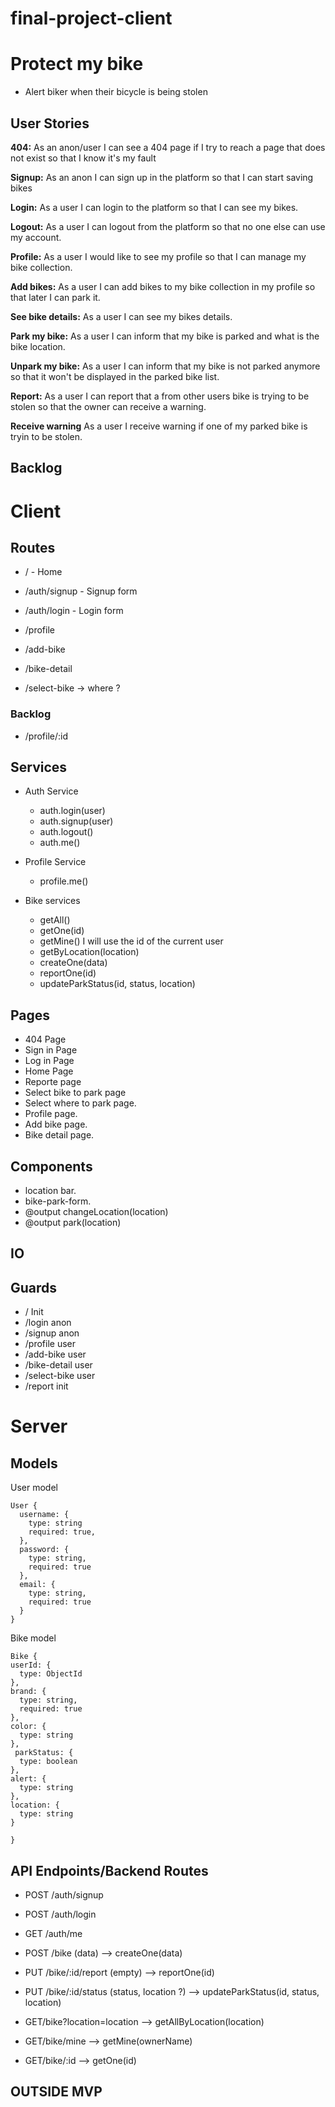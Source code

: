 # final-project-client

# Protect my bike

- Alert biker when their bicycle is being stolen

## User Stories

  **404:** As an anon/user I can see a 404 page if I try to reach a page that does not exist so that I know it's my fault
  
  **Signup:** As an anon I can sign up in the platform so that I can start saving bikes
  
  **Login:** As a user I can login to the platform so that I can see my bikes.
  
  **Logout:** As a user I can logout from the platform so that no one else can use my account.
  
  **Profile:** As a user I would like to see my profile so that I can manage my bike collection.
  
  **Add bikes:** As a user I can add bikes to my bike collection in my profile so that later I can park it.
  
  **See bike details:** As a user I can see my bikes details.
  
  **Park my bike:** As a user I can inform that my bike is parked and what is the bike location.
  
  **Unpark my bike:** As a user I can inform that my bike is not parked anymore so that it won't be displayed in the parked bike list.
  
  **Report:** As a user I can report that a from other users bike is trying to be stolen so that the owner can receive a warning.
  
  **Receive warning** As a user I receive  warning if one of my parked bike is tryin to be stolen.
   
## Backlog

  
# Client

## Routes

  - / - Home
  
  - /auth/signup - Signup form
  - /auth/login - Login form
  
  - /profile 
  - /add-bike 
  - /bike-detail
  
  - /select-bike -> where ?

  
  

  ### Backlog

  - /profile/:id

## Services

- Auth Service
  - auth.login(user)
  - auth.signup(user)
  - auth.logout()
  - auth.me()
  
  
- Profile Service
  - profile.me()
 
- Bike services
  - getAll()
  - getOne(id)
  - getMine()  I will use the id of the current user
  - getByLocation(location)
  - createOne(data)
  - reportOne(id)
  - updateParkStatus(id, status, location)

## Pages

- 404 Page
- Sign in Page
- Log in Page
- Home Page
- Reporte page
- Select bike to park page
- Select where to park page.
- Profile page.
- Add bike page.
- Bike detail page.

## Components

- location bar.
- bike-park-form.
- @output changeLocation(location)
- @output park(location)

## IO


## Guards

- / Init 
- /login  anon
- /signup  anon
- /profile  user 
- /add-bike user 
- /bike-detail user 
- /select-bike user 
- /report init


# Server

## Models

  User model

  ```
  User {
    username: {
      type: string
      required: true,
    },
    password: {
      type: string,
      required: true
    },
    email: {
      type: string,
      required: true
    }
  }
  ```

 Bike model

  ```
  Bike {
  userId: {
    type: ObjectId
  },
  brand: {
    type: string,
    required: true
  },
  color: {
    type: string
  },
   parkStatus: {
    type: boolean
  },
  alert: {
    type: string
  },
  location: {
    type: string
  }
  
}
```

## API Endpoints/Backend Routes


  - POST /auth/signup
  - POST /auth/login
  - GET /auth/me

  - POST /bike (data) --> createOne(data)
  - PUT /bike/:id/report (empty) --> reportOne(id)
  - PUT /bike/:id/status (status, location ?) --> updateParkStatus(id, status, location)
  
  - GET/bike?location=location --> getAllByLocation(location)
  - GET/bike/mine --> getMine(ownerName)
  - GET/bike/:id --> getOne(id)
  
  
  ## OUTSIDE MVP
